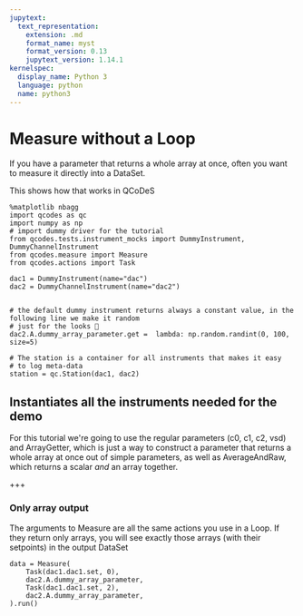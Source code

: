 ```yaml
---
jupytext:
  text_representation:
    extension: .md
    format_name: myst
    format_version: 0.13
    jupytext_version: 1.14.1
kernelspec:
  display_name: Python 3
  language: python
  name: python3
---
```


# Measure without a Loop

If you have a parameter that returns a whole array at once, often you want to measure it directly into a DataSet.

This shows how that works in QCoDeS

```{code-cell} ipython3
%matplotlib nbagg
import qcodes as qc
import numpy as np
# import dummy driver for the tutorial
from qcodes.tests.instrument_mocks import DummyInstrument, DummyChannelInstrument
from qcodes.measure import Measure
from qcodes.actions import Task

dac1 = DummyInstrument(name="dac")
dac2 = DummyChannelInstrument(name="dac2")


# the default dummy instrument returns always a constant value, in the following line we make it random
# just for the looks 💅
dac2.A.dummy_array_parameter.get =  lambda: np.random.randint(0, 100, size=5)

# The station is a container for all instruments that makes it easy
# to log meta-data
station = qc.Station(dac1, dac2)
```

## Instantiates all the instruments needed for the demo

For this tutorial we're going to use the regular parameters (c0, c1, c2, vsd) and ArrayGetter, which is just a way to construct a parameter that returns a whole array at once out of simple parameters, as well as AverageAndRaw, which returns a scalar *and* an array together.

+++

### Only array output
The arguments to Measure are all the same actions you use in a Loop.
If they return only arrays, you will see exactly those arrays (with their setpoints) in the output DataSet

```{code-cell} ipython3
data = Measure(
    Task(dac1.dac1.set, 0),
    dac2.A.dummy_array_parameter,
    Task(dac1.dac1.set, 2),
    dac2.A.dummy_array_parameter,
).run()
```
